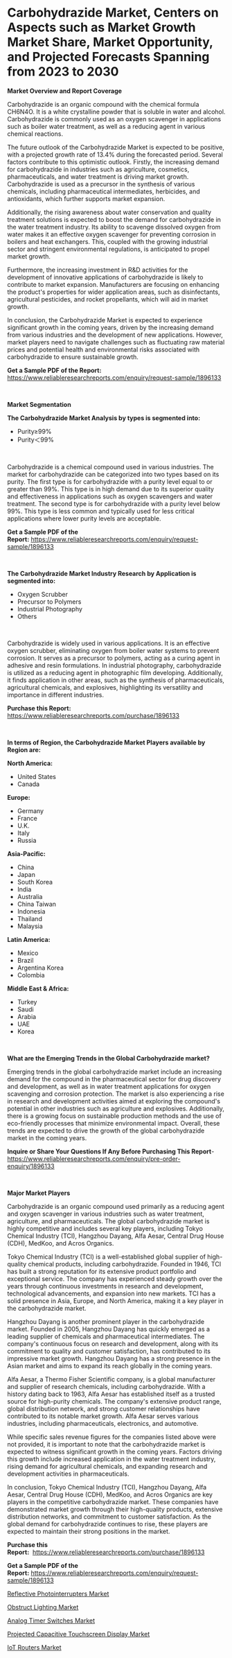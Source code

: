 <p><h1>Carbohydrazide Market, Centers on Aspects such as Market Growth Market Share, Market Opportunity, and Projected Forecasts Spanning from 2023 to 2030</h1></p><p><strong>Market Overview and Report Coverage</strong></p>
<p><p>Carbohydrazide is an organic compound with the chemical formula CH6N4O. It is a white crystalline powder that is soluble in water and alcohol. Carbohydrazide is commonly used as an oxygen scavenger in applications such as boiler water treatment, as well as a reducing agent in various chemical reactions.</p><p>The future outlook of the Carbohydrazide Market is expected to be positive, with a projected growth rate of 13.4% during the forecasted period. Several factors contribute to this optimistic outlook. Firstly, the increasing demand for carbohydrazide in industries such as agriculture, cosmetics, pharmaceuticals, and water treatment is driving market growth. Carbohydrazide is used as a precursor in the synthesis of various chemicals, including pharmaceutical intermediates, herbicides, and antioxidants, which further supports market expansion.</p><p>Additionally, the rising awareness about water conservation and quality treatment solutions is expected to boost the demand for carbohydrazide in the water treatment industry. Its ability to scavenge dissolved oxygen from water makes it an effective oxygen scavenger for preventing corrosion in boilers and heat exchangers. This, coupled with the growing industrial sector and stringent environmental regulations, is anticipated to propel market growth.</p><p>Furthermore, the increasing investment in R&D activities for the development of innovative applications of carbohydrazide is likely to contribute to market expansion. Manufacturers are focusing on enhancing the product's properties for wider application areas, such as disinfectants, agricultural pesticides, and rocket propellants, which will aid in market growth.</p><p>In conclusion, the Carbohydrazide Market is expected to experience significant growth in the coming years, driven by the increasing demand from various industries and the development of new applications. However, market players need to navigate challenges such as fluctuating raw material prices and potential health and environmental risks associated with carbohydrazide to ensure sustainable growth.</p></p>
<p><strong>Get a Sample PDF of the Report:</strong> <a href="https://www.reliableresearchreports.com/enquiry/request-sample/1896133">https://www.reliableresearchreports.com/enquiry/request-sample/1896133</a></p>
<p>&nbsp;</p>
<p><strong>Market Segmentation</strong></p>
<p><strong>The Carbohydrazide Market Analysis by types is segmented into:</strong></p>
<p><ul><li>Purity≥99%</li><li>Purity＜99%</li></ul></p>
<p>&nbsp;</p>
<p><p>Carbohydrazide is a chemical compound used in various industries. The market for carbohydrazide can be categorized into two types based on its purity. The first type is for carbohydrazide with a purity level equal to or greater than 99%. This type is in high demand due to its superior quality and effectiveness in applications such as oxygen scavengers and water treatment. The second type is for carbohydrazide with a purity level below 99%. This type is less common and typically used for less critical applications where lower purity levels are acceptable.</p></p>
<p><strong>Get a Sample PDF of the Report:</strong>&nbsp;<a href="https://www.reliableresearchreports.com/enquiry/request-sample/1896133">https://www.reliableresearchreports.com/enquiry/request-sample/1896133</a></p>
<p>&nbsp;</p>
<p><strong>The Carbohydrazide Market Industry Research by Application is segmented into:</strong></p>
<p><ul><li>Oxygen Scrubber</li><li>Precursor to Polymers</li><li>Industrial Photography</li><li>Others</li></ul></p>
<p>&nbsp;</p>
<p><p>Carbohydrazide is widely used in various applications. It is an effective oxygen scrubber, eliminating oxygen from boiler water systems to prevent corrosion. It serves as a precursor to polymers, acting as a curing agent in adhesive and resin formulations. In industrial photography, carbohydrazide is utilized as a reducing agent in photographic film developing. Additionally, it finds application in other areas, such as the synthesis of pharmaceuticals, agricultural chemicals, and explosives, highlighting its versatility and importance in different industries.</p></p>
<p><strong>Purchase this Report:</strong>&nbsp; <a href="https://www.reliableresearchreports.com/purchase/1896133">https://www.reliableresearchreports.com/purchase/1896133</a></p>
<p>&nbsp;</p>
<p><strong>In terms of Region, the Carbohydrazide Market Players available by Region are:</strong></p>
<p>
    <p> <strong> North America: </strong>
        <ul>
            <li>United States</li>
            <li>Canada</li>
        </ul>
        </p> 
    <p> <strong> Europe: </strong>
        <ul>
            <li>Germany</li>
            <li>France</li>
            <li>U.K.</li>
            <li>Italy</li>
            <li>Russia</li>
        </ul>
        </p> 
    <p> <strong> Asia-Pacific: </strong>
        <ul>
            <li>China</li>
            <li>Japan</li>
            <li>South Korea</li>
            <li>India</li>
            <li>Australia</li>
            <li>China Taiwan</li>
            <li>Indonesia</li>
            <li>Thailand</li>
            <li>Malaysia</li>
        </ul>
        </p> 
    <p> <strong> Latin America: </strong>
        <ul>
            <li>Mexico</li>
            <li>Brazil</li>
            <li>Argentina Korea</li>
            <li>Colombia</li>
        </ul>
        </p> 
    <p> <strong> Middle East & Africa: </strong>
        <ul>
            <li>Turkey</li>
            <li>Saudi</li>
            <li>Arabia</li>
            <li>UAE</li>
            <li>Korea</li>
        </ul>
    </p>
    </p>
<p>&nbsp;</p>
<p><strong>What are the Emerging Trends in the Global Carbohydrazide market?</strong></p>
<p><p>Emerging trends in the global carbohydrazide market include an increasing demand for the compound in the pharmaceutical sector for drug discovery and development, as well as in water treatment applications for oxygen scavenging and corrosion protection. The market is also experiencing a rise in research and development activities aimed at exploring the compound's potential in other industries such as agriculture and explosives. Additionally, there is a growing focus on sustainable production methods and the use of eco-friendly processes that minimize environmental impact. Overall, these trends are expected to drive the growth of the global carbohydrazide market in the coming years.</p></p>
<p><strong>Inquire or Share Your Questions If Any Before Purchasing This Report</strong>- <a href="https://www.reliableresearchreports.com/enquiry/pre-order-enquiry/1896133">https://www.reliableresearchreports.com/enquiry/pre-order-enquiry/1896133</a></p>
<p>&nbsp;</p>
<p><strong>Major Market Players</strong></p>
<p><p>Carbohydrazide is an organic compound used primarily as a reducing agent and oxygen scavenger in various industries such as water treatment, agriculture, and pharmaceuticals. The global carbohydrazide market is highly competitive and includes several key players, including Tokyo Chemical Industry (TCI), Hangzhou Dayang, Alfa Aesar, Central Drug House (CDH), MedKoo, and Acros Organics.</p><p>Tokyo Chemical Industry (TCI) is a well-established global supplier of high-quality chemical products, including carbohydrazide. Founded in 1946, TCI has built a strong reputation for its extensive product portfolio and exceptional service. The company has experienced steady growth over the years through continuous investments in research and development, technological advancements, and expansion into new markets. TCI has a solid presence in Asia, Europe, and North America, making it a key player in the carbohydrazide market.</p><p>Hangzhou Dayang is another prominent player in the carbohydrazide market. Founded in 2005, Hangzhou Dayang has quickly emerged as a leading supplier of chemicals and pharmaceutical intermediates. The company's continuous focus on research and development, along with its commitment to quality and customer satisfaction, has contributed to its impressive market growth. Hangzhou Dayang has a strong presence in the Asian market and aims to expand its reach globally in the coming years.</p><p>Alfa Aesar, a Thermo Fisher Scientific company, is a global manufacturer and supplier of research chemicals, including carbohydrazide. With a history dating back to 1963, Alfa Aesar has established itself as a trusted source for high-purity chemicals. The company's extensive product range, global distribution network, and strong customer relationships have contributed to its notable market growth. Alfa Aesar serves various industries, including pharmaceuticals, electronics, and automotive.</p><p>While specific sales revenue figures for the companies listed above were not provided, it is important to note that the carbohydrazide market is expected to witness significant growth in the coming years. Factors driving this growth include increased application in the water treatment industry, rising demand for agricultural chemicals, and expanding research and development activities in pharmaceuticals.</p><p>In conclusion, Tokyo Chemical Industry (TCI), Hangzhou Dayang, Alfa Aesar, Central Drug House (CDH), MedKoo, and Acros Organics are key players in the competitive carbohydrazide market. These companies have demonstrated market growth through their high-quality products, extensive distribution networks, and commitment to customer satisfaction. As the global demand for carbohydrazide continues to rise, these players are expected to maintain their strong positions in the market.</p></p>
<p><strong>Purchase this Report:</strong>&nbsp;&nbsp;<a href="https://www.reliableresearchreports.com/purchase/1896133">https://www.reliableresearchreports.com/purchase/1896133</a></p>
<p></p>
<p><strong>Get a Sample PDF of the Report:</strong>&nbsp;<a href="https://www.reliableresearchreports.com/enquiry/request-sample/1896133">https://www.reliableresearchreports.com/enquiry/request-sample/1896133</a></p>
<p><p><a href="https://medium.com/@altcoinartist/reflective-photointerrupters-market-trends-forecast-and-competitive-analysis-to-2030-757deac8b82b">Reflective Photointerrupters Market</a></p><p><a href="https://medium.com/@digitaldiviner12/obstruct-lighting-market-report-reveals-the-latest-trends-and-growth-opportunities-of-this-market-915ecac574b0">Obstruct Lighting Market</a></p><p><a href="https://medium.com/@sandramurphy56/analog-timer-switches-market-comprehensive-assessment-by-type-application-and-geography-a63b319f0f58">Analog Timer Switches Market</a></p><p><a href="https://medium.com/@miningmaster/projected-capacitive-touchscreen-display-market-report-reveals-the-latest-trends-and-growth-385131021869">Projected Capacitive Touchscreen Display Market</a></p><p><a href="https://medium.com/@blockchainbaron55/iot-routers-market-insights-into-market-cagr-market-trends-and-growth-strategies-ab8522dd4ebd">IoT Routers Market</a></p></p>